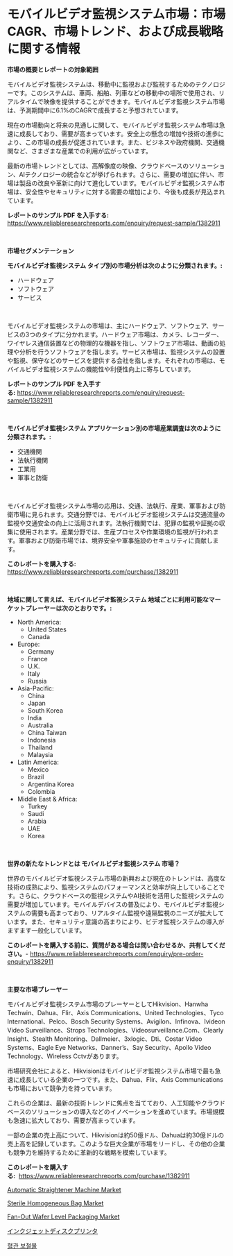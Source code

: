 <p><h1>モバイルビデオ監視システム市場：市場CAGR、市場トレンド、および成長戦略に関する情報</h1></p><p><strong>市場の概要とレポートの対象範囲</strong></p>
<p><p>モバイルビデオ監視システムは、移動中に監視および監視するためのテクノロジーです。このシステムは、車両、船舶、列車などの移動中の場所で使用され、リアルタイムで映像を提供することができます。モバイルビデオ監視システム市場は、予測期間中に6.1%のCAGRで成長すると予想されています。</p><p>現在の市場動向と将来の見通しに関して、モバイルビデオ監視システム市場は急速に成長しており、需要が高まっています。安全上の懸念の増加や技術の進歩により、この市場の成長が促進されています。また、ビジネスや政府機関、交通機関など、さまざまな産業での利用が広がっています。</p><p>最新の市場トレンドとしては、高解像度の映像、クラウドベースのソリューション、AIテクノロジーの統合などが挙げられます。さらに、需要の増加に伴い、市場は製品の改良や革新に向けて進化しています。モバイルビデオ監視システム市場は、安全性やセキュリティに対する需要の増加により、今後も成長が見込まれています。</p></p>
<p><strong>レポートのサンプル PDF を入手する:</strong> <a href="https://www.reliableresearchreports.com/enquiry/request-sample/1382911">https://www.reliableresearchreports.com/enquiry/request-sample/1382911</a></p>
<p>&nbsp;</p>
<p><strong>市場セグメンテーション</strong></p>
<p><strong>モバイルビデオ監視システム タイプ別の市場分析は次のように分類されます。:</strong></p>
<p><ul><li>ハードウェア</li><li>ソフトウェア</li><li>サービス</li></ul></p>
<p>&nbsp;</p>
<p><p>モバイルビデオ監視システムの市場は、主にハードウェア、ソフトウェア、サービスの3つのタイプに分かれます。ハードウェア市場は、カメラ、レコーダー、ワイヤレス通信装置などの物理的な機器を指し、ソフトウェア市場は、動画の処理や分析を行うソフトウェアを指します。サービス市場は、監視システムの設置や監視、保守などのサービスを提供する会社を指します。それぞれの市場は、モバイルビデオ監視システムの機能性や利便性向上に寄与しています。</p></p>
<p><strong>レポートのサンプル PDF を入手する:</strong>&nbsp;<a href="https://www.reliableresearchreports.com/enquiry/request-sample/1382911">https://www.reliableresearchreports.com/enquiry/request-sample/1382911</a></p>
<p>&nbsp;</p>
<p><strong> モバイルビデオ監視システム アプリケーション別の市場産業調査は次のように分類されます。:</strong></p>
<p><ul><li>交通機関</li><li>法執行機関</li><li>工業用</li><li>軍事と防衛</li></ul></p>
<p>&nbsp;</p>
<p><p>モバイルビデオ監視システム市場の応用は、交通、法執行、産業、軍事および防衛市場に見られます。交通分野では、モバイルビデオ監視システムは交通流量の監視や交通安全の向上に活用されます。法執行機関では、犯罪の監視や証拠の収集に使用されます。産業分野では、生産プロセスや作業環境の監視が行われます。軍事および防衛市場では、境界安全や軍事施設のセキュリティに貢献します。</p></p>
<p><strong>このレポートを購入する:</strong>&nbsp; <a href="https://www.reliableresearchreports.com/purchase/1382911">https://www.reliableresearchreports.com/purchase/1382911</a></p>
<p>&nbsp;</p>
<p><strong>地域に関して言えば、モバイルビデオ監視システム 地域ごとに利用可能なマーケットプレーヤーは次のとおりです。:</strong></p>
<p><ul>
    <li>
        North America:
        <ul>
            <li>United States</li>
            <li>Canada</li>
        </ul>
    </li>
    <li>
        Europe:
        <ul>
            <li>Germany</li>
            <li>France</li>
            <li>U.K.</li>
            <li>Italy</li>
            <li>Russia</li>
        </ul>
    </li>
    <li>
        Asia-Pacific:
        <ul>
            <li>China</li>
            <li>Japan</li>
            <li>South Korea</li>
            <li>India</li>
            <li>Australia</li>
            <li>China Taiwan</li>
            <li>Indonesia</li>
            <li>Thailand</li>
            <li>Malaysia</li>
        </ul>
    </li>
    <li>
        Latin America:
        <ul>
            <li>Mexico</li>
            <li>Brazil</li>
            <li>Argentina Korea</li>
            <li>Colombia</li>
        </ul>
    </li>
    <li>
        Middle East & Africa:
        <ul>
            <li>Turkey</li>
            <li>Saudi</li>
            <li>Arabia</li>
            <li>UAE</li>
            <li>Korea</li>
        </ul>
    </li>
    </ul></p>
<p>&nbsp;</p>
<p><strong>世界の新たなトレンドとは モバイルビデオ監視システム 市場？</strong></p>
<p><p>世界のモバイルビデオ監視システム市場の新興および現在のトレンドは、高度な技術の成熟により、監視システムのパフォーマンスと効率が向上していることです。さらに、クラウドベースの監視システムやAI技術を活用した監視システムの需要が増加しています。モバイルデバイスの普及により、モバイルビデオ監視システムの需要も高まっており、リアルタイム監視や遠隔監視のニーズが拡大しています。また、セキュリティ意識の高まりにより、ビデオ監視システムの導入がますます一般化しています。</p></p>
<p><strong>このレポートを購入する前に、質問がある場合は問い合わせるか、共有してください。</strong>- <a href="https://www.reliableresearchreports.com/enquiry/pre-order-enquiry/1382911">https://www.reliableresearchreports.com/enquiry/pre-order-enquiry/1382911</a></p>
<p>&nbsp;</p>
<p><strong>主要な市場プレーヤー</strong></p>
<p><p>モバイルビデオ監視システム市場のプレーヤーとしてHikvision、Hanwha Techwin、Dahua、Flir、Axis Communications、United Technologies、Tyco International、Pelco、Bosch Security Systems、Avigilon、Infinova、Ivideon Video Surveillance、Strops Technologies、Videosurveillance.Com、Clearly Insight、Stealth Monitoring、Dallmeier、3xlogic、Dti、Costar Video Systems、Eagle Eye Networks、Danner’s、Say Security、Apollo Video Technology、Wireless Cctvがあります。</p><p>市場研究会社によると、Hikvisionはモバイルビデオ監視システム市場で最も急速に成長している企業の一つです。また、Dahua、Flir、Axis Communicationsも市場において競争力を持っています。</p><p>これらの企業は、最新の技術トレンドに焦点を当てており、人工知能やクラウドベースのソリューションの導入などのイノベーションを進めています。市場規模も急速に拡大しており、需要が高まっています。</p><p>一部の企業の売上高について、Hikvisionは約50億ドル、Dahuaは約30億ドルの売上高を記録しています。このような巨大企業が市場をリードし、その他の企業も競争力を維持するために革新的な戦略を模索しています。</p></p>
<p><strong>このレポートを購入する:</strong>&nbsp;&nbsp;<a href="https://www.reliableresearchreports.com/purchase/1382911">https://www.reliableresearchreports.com/purchase/1382911</a></p>
<p><p><a href="https://artistic-helicopter-ca9.notion.site/Global-Automatic-Straightener-Machine-Market-Size-and-Market-Trends-Insights-and-Projections-from-2-8c4ee4a1864145ea9be72e45c423ac3e">Automatic Straightener Machine Market</a></p><p><a href="https://valiant-lunge-8fe.notion.site/Sterile-Homogeneous-Bag-Market-Size-Furnishes-Valuable-Information-Encompassing-Market-Share-Market-a0e18628500543b189a68c1fd4b4bd9b">Sterile Homogeneous Bag Market</a></p><p><a href="https://github.com/provorikovar/Market-Research-Report-List-3/blob/main/fan-out-wafer-level-packaging-market.md">Fan-Out Wafer Level Packaging Market</a></p><p><a href="https://github.com/cbigkbh02719/Market-Research-Report-List-1/blob/main/2507326186628.md">インクジェットディスクプリンタ</a></p><p><a href="https://github.com/oajzkywllm460/Market-Research-Report-List-1/blob/main/6009863186592.md">혈관 보철물</a></p></p>